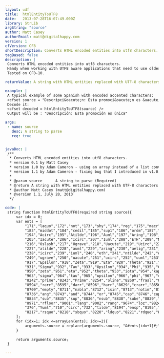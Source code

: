 ```yaml
---
layout: udf
title:  htmlEntityToUTF8
date:   2013-07-28T16:07:49.000Z
library: StrLib
argString: "source"
author: Matt Casey
authorEmail: matt@digitalhappy.com
version: 1
cfVersion: CF8
shortDescription: Converts HTML encoded entities into utf8 characters.
tagBased: false
description: |
 Converts HTML encoded entities into utf8 characters.
 Handy when working with UTF8 aware applications that need to use older content that might be full of unnecessarily HTML encoded characters.
 Tested on CF8-10.

returnValue: A string with HTML entities replaced with UTF-8 characters

example: |
 A typical example of some Spanish with encoded accented characters:
 <cfset source = "Descripci&oacute;n: Esta promoci&oacute;n es &uacute;nica" />
 Decode it:
 <cfset decoded = htmlEntityToUTF8(source) />
 Output will be : "Descripción: Esta promoción es única"

args:
 - name: source
   desc: A string to parse
   req: true


javaDoc: |
 /**
  * Converts HTML encoded entities into utf8 characters.
  * version 0.1 by Matt Casey
  * version 1.0 by Adam Cameron - using an array instead of a list converted to an array for the look-up data.  Made replacement case-insensitive.
  * version 1.1 by Adam Cameron - fixing bug that I introduced in v1.0: the replacement should *not* have been case-insensitive! Thanks for the heads-up jeremyhalliwell
  * 
  * @param source      A string to parse (Required)
  * @return A string with HTML entities replaced with UTF-8 characters 
  * @author Matt Casey (matt@digitalhappy.com) 
  * @version 1.1, July 28, 2013 
  */

code: |
 string function htmlEntityToUTF8(required string source){
     var idx = 0;
     var ents = [
         "171","laquo","172","not","173","shy","174","reg","175","macr","176","deg","177","plusmn","178","sup2","179","sup3","180","acute","181","micro","182","para",
         "183","middot","184","cedil","185","sup1","186","ordm","187","raquo","188","frac14","189","frac12","190","frac34","191","iquest","192","Agrave","193","Aacute",
         "194","Acirc","195","Atilde","196","Auml","197","Aring","198","AElig","199","Ccedil","200","Egrave","201","Eacute","202","Ecirc","203","Euml","204","Igrave",
         "205","Iacute","206","Icirc","207","Iuml","208","ETH","209","Ntilde","210","Ograve","211","Oacute","212","Ocirc","213","Otilde","214","Ouml","215","times",
         "216","Oslash","217","Ugrave","218","Uacute","219","Ucirc","220","Uuml","221","Yacute","222","THORN","223","szlig","224","agrave","225","aacute","226","acirc",
         "227","atilde","228","auml","229","aring","230","aelig","231","ccedil","232","egrave","233","eacute","234","ecirc","235","euml","236","igrave","237","iacute",
         "238","icirc","239","iuml","240","eth","241","ntilde","242","ograve","243","oacute","244","ocirc","245","otilde","246","ouml","247","divide","248","oslash",
         "249","ugrave","250","uacute","251","ucirc","252","uuml","253","yacute","254","thorn","255","yuml","402","fnof","913","Alpha","914","Beta","915","Gamma","916","Delta",
         "917","Epsilon","918","Zeta","919","Eta","920","Theta","921","Iota","922","Kappa","923","Lambda","924","Mu","925","Nu","926","Xi","927","Omicron","928","Pi","929","Rho",
         "931","Sigma","932","Tau","933","Upsilon","934","Phi","935","Chi","936","Psi","937","Omega","945","alpha","946","beta","947","gamma","948","delta","949","epsilon",
         "950","zeta","951","eta","952","theta","953","iota","954","kappa","955","lambda","956","mu","957","nu","958","xi","959","omicron","960","pi","961","rho","962","sigmaf",
         "963","sigma","964","tau","965","upsilon","966","phi","967","chi","968","psi","969","omega","977","thetasym","978","upsih","982","piv","8226","bull","8230","hellip",
         "8242","prime","8243","Prime","8254","oline","8260","frasl","8472","weierp","8465","image","8476","real","8482","trade","8501","alefsym","8592","larr","8593","uarr",
         "8594","rarr","8595","darr","8596","harr","8629","crarr","8656","lArr","8657","uArr","8658","rArr","8659","dArr","8660","hArr","8704","forall","8706","part","8707","exist",
         "8709","empty","8711","nabla","8712","isin","8713","notin","8715","ni","8719","prod","8721","sum","8722","minus","8727","lowast","8730","radic","8733","prop","8734","infin",
         "8736","ang","8743","and","8744","or","8745","cap","8746","cup","8747","int","8756","there4","8764","sim","8773","cong","8776","asymp","8800","ne","8801","equiv","8804","le","8805","ge",
         "8834","sub","8835","sup","8836","nsub","8838","sube","8839","supe","8853","oplus","8855","otimes","8869","perp","8901","sdot","8968","lceil","8969","rceil","8970","lfloor",
         "8971","rfloor","9001","lang","9002","rang","9674","loz","9824","spades","9827","clubs","9829","hearts","9830","diams","338","OElig","339","oelig","352","Scaron","353","scaron",
         "376","Yuml","710","circ","732","tilde","8194","ensp","8195","emsp","8201","thinsp","8204","zwnj","8205","zwj","8206","lrm","8207","rlm","8211","ndash","8212","mdash","8216","lsquo",
         "8217","rsquo","8218","sbquo","8220","ldquo","8221","rdquo","8222","bdquo","8224","dagger","8225","Dagger","8240","permil","8249","lsaquo","8250","rsaquo","8364","euro" 
     ];
     for (idx=1; idx <=arrayLen(ents); idx+=2){
         arguments.source = replace(arguments.source, "&#ents[idx+1]#;", chr(ents[idx]), "all");    
     }
     
     return arguments.source;
 }

---
```


